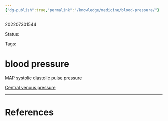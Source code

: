 ```yaml
---
{"dg-publish":true,"permalink":"/knowledge/medicine/blood-pressure/"}
---
```



202207301544

Status: 

Tags:

# blood pressure
[MAP](Mean%20arterial%20pressure.md)
systolic
diastolic
[pulse pressure](pulse%20pressure.md)

[Central venous pressure](Central%20venous%20pressure.md)






___
# References